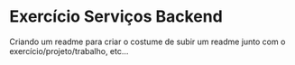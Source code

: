 # Exercício Serviços Backend
Criando um readme para criar o costume de subir um readme junto com o exercício/projeto/trabalho, etc...


